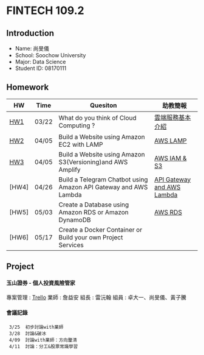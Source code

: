 # FINTECH 109.2

## Introduction
 * Name: 尚旻儀<br>
 * School: Soochow University<br>
 * Major: Data Science<br>
 * Student ID: 08170111

## Homework
 HW  | Time | Quesiton  |  助教簡報
 --- | --- | --- | ---
[HW1](https://github.com/Mindy-0509/FinTech/blob/main/Homework/hw1.md) | 03/22 | What do you think of Cloud Computing ?  |  [雲端服務基本介紹](https://drive.google.com/file/d/1UYbm03ehUAsKlICvyp1P4I0PZ_g8vlCv/view)
[HW2](https://youtu.be/bIza-zaoWOw) | 04/05 | Build a Website using Amazon EC2 with LAMP  |  [AWS LAMP](https://drive.google.com/file/d/1ysolgVFlpZTMhIPXL7sbdnSzjG5XUicN/view)
[HW3](https://youtu.be/WwyWl4AHgdk)  |  04/05  |  Build a Website using Amazon S3(Versioning)and AWS Amplify  |  [AWS IAM & S3](https://drive.google.com/file/d/1zTAF-32yebhsIAqjfyM30cjMKl9lvbf-/view)
[HW4]  |  04/26  |  Build a Telegram Chatbot using Amazon API Gateway and AWS Lambda  |  [API Gateway and AWS Lambda](https://drive.google.com/file/d/1-AsnJmAldi_-gPnxdQcyBifScMmR_IBk/view)
[HW5]  |  05/03  |  Create a Database using Amazon RDS or Amazon DynamoDB  |  [AWS RDS](https://drive.google.com/file/d/1-RPizv8fmWbJ5dP_zVY4JNuMLPS1ftLM/view)
[HW6]  |  05/17  |  Create a Docker Container or Build your own Project Services  |  


## Project
  #### 玉山證券 - 個人投資風險管家
  
   專案管理 : [Trello](https://trello.com/b/FZiFPXzt/%E9%80%B2%E5%BA%A6%E8%BF%BD%E8%B9%A4)
   業師 : 詹益安
   組長 : 雷沅翰
   組員 : 卓大一、尚旻儀、黃子騰
   
   
   #### 會議記錄

     3/25  初步討論with業師
     3/28  討論&破冰
     4/09  討論with業師：方向釐清
     4/11  討論：分工&股票常識學習
     
   
  

